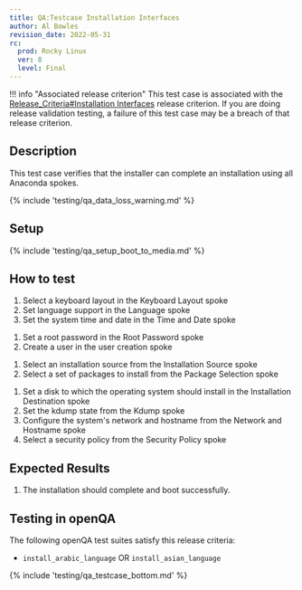 ```yaml
---
title: QA:Testcase Installation Interfaces
author: Al Bowles
revision_date: 2022-05-31
rc:
  prod: Rocky Linux
  ver: 8
  level: Final
---
```


!!! info "Associated release criterion"
    This test case is associated with the [Release_Criteria#Installation Interfaces](../release_criteria.md#installation-interfaces) release criterion. If you are doing release validation testing, a failure of this test case may be a breach of that release criterion.

## Description
This test case verifies that the installer can complete an installation using all Anaconda spokes.

{% include 'testing/qa_data_loss_warning.md' %}

## Setup
{% include 'testing/qa_setup_boot_to_media.md' %}

## How to test
<!-- localization -->
1. Select a keyboard layout in the Keyboard Layout spoke
1. Set language support in the Language spoke
1. Set the system time and date in the Time and Date spoke
<!-- user settings -->
1. Set a root password in the Root Password spoke
1. Create a user in the user creation spoke
<!-- software -->
1. Select an installation source from the Installation Source spoke
1. Select a set of packages to install from the Package Selection spoke
<!-- system -->
1. Set a disk to which the operating system should install in the Installation Destination spoke
1. Set the kdump state from the Kdump spoke
1. Configure the system's network and hostname from the Network and Hostname spoke
1. Select a security policy from the Security Policy spoke

## Expected Results
1. The installation should complete and boot successfully.

## Testing in openQA
The following openQA test suites satisfy this release criteria:
- `install_arabic_language` OR `install_asian_language`
<!--
TODO
- something with kdump
- set hostname
- set security policy
-->

{% include 'testing/qa_testcase_bottom.md' %}
